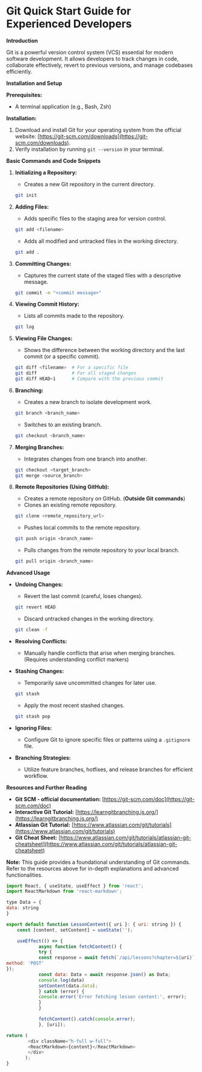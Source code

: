 # Git Quick Start Guide for Experienced Developers

**Introduction**

Git is a powerful version control system (VCS) essential for modern software development. It allows developers to track changes in code, collaborate effectively, revert to previous versions, and manage codebases efficiently. 

**Installation and Setup**

**Prerequisites:**

* A terminal application (e.g., Bash, Zsh)

**Installation:**

1. Download and install Git for your operating system from the official website: [https://git-scm.com/downloads](https://git-scm.com/downloads).
2. Verify installation by running `git --version` in your terminal. 

**Basic Commands and Code Snippets**

1. **Initializing a Repository:**
   - Creates a new Git repository in the current directory.
   ```bash
   git init
   ```

2. **Adding Files:**
   - Adds specific files to the staging area for version control.
   ```bash
   git add <filename>
   ```
   - Adds all modified and untracked files in the working directory.
   ```bash
   git add .
   ```

3. **Committing Changes:**
   - Captures the current state of the staged files with a descriptive message.
   ```bash
   git commit -m "<commit message>"
   ```

4. **Viewing Commit History:**
   - Lists all commits made to the repository.
   ```bash
   git log
   ```

5. **Viewing File Changes:**
   - Shows the difference between the working directory and the last commit (or a specific commit).
   ```bash
   git diff <filename>  # For a specific file
   git diff             # For all staged changes
   git diff HEAD~1      # Compare with the previous commit
   ```

6. **Branching:**
   - Creates a new branch to isolate development work.
   ```bash
   git branch <branch_name>
   ```
   - Switches to an existing branch.
   ```bash
   git checkout <branch_name>
   ```

7. **Merging Branches:**
   - Integrates changes from one branch into another.
   ```bash
   git checkout <target_branch>
   git merge <source_branch>
   ```

8. **Remote Repositories (Using GitHub):**
   - Creates a remote repository on GitHub. (**Outside Git commands**)
   - Clones an existing remote repository.
   ```bash
   git clone <remote_repository_url>
   ```
   - Pushes local commits to the remote repository.
   ```bash
   git push origin <branch_name>
   ```
   - Pulls changes from the remote repository to your local branch.
   ```bash
   git pull origin <branch_name>
   ```

**Advanced Usage**

* **Undoing Changes:**
   - Revert the last commit (careful, loses changes).
   ```bash
   git revert HEAD
   ```
   - Discard untracked changes in the working directory.
   ```bash
   git clean -f
   ```

* **Resolving Conflicts:**
   - Manually handle conflicts that arise when merging branches.
   (Requires understanding conflict markers)

* **Stashing Changes:**
   - Temporarily save uncommitted changes for later use.
   ```bash
   git stash
   ```
   - Apply the most recent stashed changes.
   ```bash
   git stash pop
   ```

* **Ignoring Files:**
   - Configure Git to ignore specific files or patterns using a `.gitignore` file.

* **Branching Strategies:**
   - Utilize feature branches, hotfixes, and release branches for efficient workflow.

**Resources and Further Reading**

* **Git SCM - official documentation:** [https://git-scm.com/doc](https://git-scm.com/doc)
* **Interactive Git Tutorial:** [https://learngitbranching.js.org/](https://learngitbranching.js.org/)
* **Atlassian Git Tutorial:** [https://www.atlassian.com/git/tutorials](https://www.atlassian.com/git/tutorials)
* **Git Cheat Sheet:** [https://www.atlassian.com/git/tutorials/atlassian-git-cheatsheet](https://www.atlassian.com/git/tutorials/atlassian-git-cheatsheet)

**Note:** This guide provides a foundational understanding of Git commands. Refer to the resources above for in-depth explanations and advanced functionalities.
```js
import React, { useState, useEffect } from 'react';
import ReactMarkdown from 'react-markdown';

type Data = {
data: string
}

export default function LessonContent({ uri }: { uri: string }) {
	const [content, setContent] = useState('');

	useEffect(() => {
			async function fetchContent() {
			try {
			const response = await fetch(`/api/lessons?chapter=${uri}`, {
method: 'POST'
});
			const data: Data = await response.json() as Data;
			console.log(data)
			setContent(data.data);
			} catch (error) {
			console.error('Error fetching lesson content:', error);
			}
			}

			fetchContent().catch(console.error);
			}, [uri]);

return (
		<div className="h-full w-full">
		<ReactMarkdown>{content}</ReactMarkdown>
		</div>
       );
}
```
